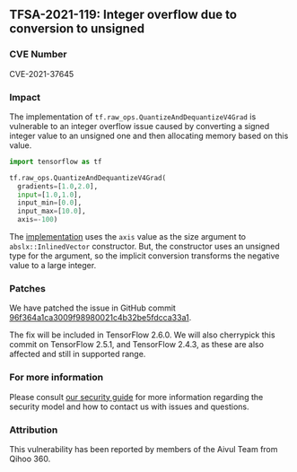 ## TFSA-2021-119: Integer overflow due to conversion to unsigned

### CVE Number
CVE-2021-37645

### Impact
The implementation of `tf.raw_ops.QuantizeAndDequantizeV4Grad` is vulnerable to
an integer overflow issue caused by converting a signed integer value to an
unsigned one and then allocating memory based on this value.

```python
import tensorflow as tf

tf.raw_ops.QuantizeAndDequantizeV4Grad(
  gradients=[1.0,2.0],
  input=[1.0,1.0],
  input_min=[0.0],
  input_max=[10.0],
  axis=-100)
```

The
[implementation](https://github.com/tensorflow/tensorflow/blob/8d72537c6abf5a44103b57b9c2e22c14f5f49698/tensorflow/core/kernels/quantize_and_dequantize_op.cc#L126)
uses the `axis` value as the size argument to `abslx::InlinedVector` constructor.
But, the constructor uses an unsigned type for the argument, so the implicit
conversion transforms the negative value to a large integer.

### Patches
We have patched the issue in GitHub commit
[96f364a1ca3009f98980021c4b32be5fdcca33a1](https://github.com/tensorflow/tensorflow/commit/96f364a1ca3009f98980021c4b32be5fdcca33a1).

The fix will be included in TensorFlow 2.6.0. We will also cherrypick this
commit on TensorFlow 2.5.1, and TensorFlow 2.4.3, as these are
also affected and still in supported range.

### For more information
Please consult [our security
guide](https://github.com/tensorflow/tensorflow/blob/master/SECURITY.md) for
more information regarding the security model and how to contact us with issues
and questions.

### Attribution
This vulnerability has been reported by members of the Aivul Team from Qihoo
360.
